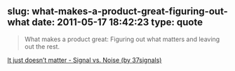 slug: what-makes-a-product-great-figuring-out-what
date: 2011-05-17 18:42:23
type: quote
---

> What makes a product great: Figuring out what matters and leaving out the rest.

[It just doesn’t matter - Signal vs. Noise (by 37signals)](http://37signals.com/svn/archives2/it_just_doesnt_matter.php)
